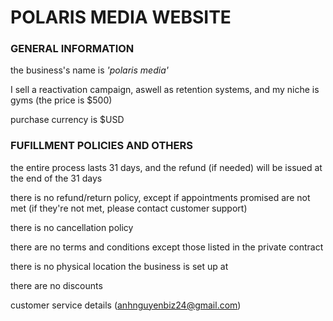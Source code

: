 # POLARIS MEDIA WEBSITE 

### GENERAL INFORMATION
the business's name is _'polaris media'_

I sell a reactivation campaign, aswell as retention systems, and my niche is gyms (the price is $500)

purchase currency is $USD





### FUFILLMENT POLICIES AND OTHERS
the entire process lasts 31 days, and the refund (if needed) will be issued at the end of the 31 days

there is no refund/return policy, except if appointments promised are not met (if they're not met, please contact customer support)

there is no cancellation policy

there are no terms and conditions except those listed in the private contract

there is no physical location the business is set up at

there are no discounts


customer service details (anhnguyenbiz24@gmail.com)
